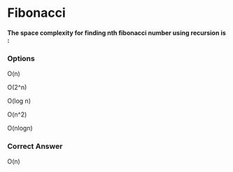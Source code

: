 
# Fibonacci


#### The space complexity for finding nth fibonacci number using recursion is :

### Options

O(n) 

O(2^n)

O(log n)

O(n^2)

O(nlogn)

### Correct Answer
O(n)

